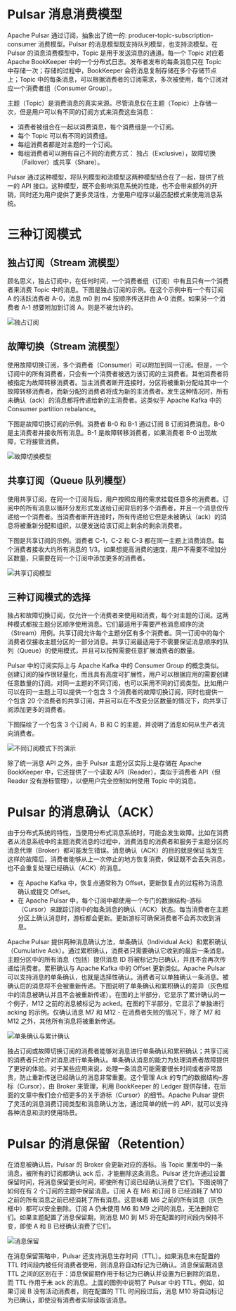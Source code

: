 # Pulsar 消息消费模型

Apache Pulsar 通过订阅，抽象出了统一的: producer-topic-subscription-consumer 消费模型。Pulsar 的消息模型既支持队列模型，也支持流模型。在 Pulsar 的消息消费模型中，Topic 是用于发送消息的通道。每一个 Topic 对应着 Apache BookKeeper 中的一个分布式日志。发布者发布的每条消息只在 Topic 中存储一次；存储的过程中，BookKeeper 会将消息复制存储在多个存储节点上；Topic 中的每条消息，可以根据消费者的订阅需求，多次被使用，每个订阅对应一个消费者组（Consumer Group）。

主题（Topic）是消费消息的真实来源。尽管消息仅在主题（Topic）上存储一次，但是用户可以有不同的订阅方式来消费这些消息：

- 消费者被组合在一起以消费消息，每个消费组是一个订阅。
- 每个 Topic 可以有不同的消费组。
- 每组消费者都是对主题的一个订阅。
- 每组消费者可以拥有自己不同的消费方式： 独占（Exclusive），故障切换（Failover）或共享（Share）。

Pulsar 通过这种模型，将队列模型和流模型这两种模型结合在了一起，提供了统一的 API 接口。这种模型，既不会影响消息系统的性能，也不会带来额外的开销，同时还为用户提供了更多灵活性，方便用户程序以最匹配模式来使用消息系统。

# 三种订阅模式

## 独占订阅（Stream 流模型）

顾名思义，独占订阅中，在任何时间，一个消费者组（订阅）中有且只有一个消费者来消费 Topic 中的消息。下图是独占订阅的示例。在这个示例中有一个有订阅 A 的活跃消费者 A-0，消息 m0 到 m4 按顺序传送并由 A-0 消费。如果另一个消费者 A-1 想要附加到订阅 A，则是不被允许的。

![独占订阅](https://pic.imgdb.cn/item/60853f51d1a9ae528f8d9d04.jpg)

## 故障切换（Stream 流模型）

使用故障切换订阅，多个消费者（Consumer）可以附加到同一订阅。但是，一个订阅中的所有消费者，只会有一个消费者被选为该订阅的主消费者。其他消费者将被指定为故障转移消费者。当主消费者断开连接时，分区将被重新分配给其中一个故障转移消费者，而新分配的消费者将成为新的主消费者。发生这种情况时，所有未确认（ack）的消息都将传递给新的主消费者。这类似于 Apache Kafka 中的 Consumer partition rebalance。

下图是故障切换订阅的示例。消费者 B-0 和 B-1 通过订阅 B 订阅消费消息。B-0 是主消费者并接收所有消息。B-1 是故障转移消费者，如果消费者 B-0 出现故障，它将接管消费。

![故障切换模型](https://pic.imgdb.cn/item/60853f77d1a9ae528f8ef049.jpg)

## 共享订阅（Queue 队列模型）

使用共享订阅，在同一个订阅背后，用户按照应用的需求挂载任意多的消费者。订阅中的所有消息以循环分发形式发送给订阅背后的多个消费者，并且一个消息仅传递给一个消费者。当消费者断开连接时，所有传递给它但是未被确认（ack）的消息将被重新分配和组织，以便发送给该订阅上剩余的剩余消费者。

下图是共享订阅的示例。消费者 C-1，C-2 和 C-3 都在同一主题上消费消息。每个消费者接收大约所有消息的 1/3。如果想提高消费的速度，用户不需要不增加分区数量，只需要在同一个订阅中添加更多的消费者。

![共享订阅模型](https://pic.imgdb.cn/item/60853fa3d1a9ae528f90cb60.jpg)

## 三种订阅模式的选择

独占和故障切换订阅，仅允许一个消费者来使用和消费，每个对主题的订阅。这两种模式都按主题分区顺序使用消息。它们最适用于需要严格消息顺序的流（Stream）用例。共享订阅允许每个主题分区有多个消费者。同一订阅中的每个消费者仅接收主题分区的一部分消息。共享订阅最适用于不需要保证消息顺序的队列（Queue）的使用模式，并且可以按照需要任意扩展消费者的数量。

Pulsar 中的订阅实际上与 Apache Kafka 中的 Consumer Group 的概念类似。创建订阅的操作很轻量化，而且具有高度可扩展性，用户可以根据应用的需要创建任意数量的订阅。对同一主题的不同订阅，也可以采用不同的订阅类型。比如用户可以在同一主题上可以提供一个包含 3 个消费者的故障切换订阅，同时也提供一个包含 20 个消费者的共享订阅，并且可以在不改变分区数量的情况下，向共享订阅添加更多的消费者。

下图描绘了一个包含 3 个订阅 A，B 和 C 的主题，并说明了消息如何从生产者流向消费者。

![不同订阅模式下的演示](https://pic.imgdb.cn/item/60854050d1a9ae528f953d0e.jpg)

除了统一消息 API 之外，由于 Pulsar 主题分区实际上是存储在 Apache BookKeeper 中，它还提供了一个读取 API（Reader），类似于消费者 API（但 Reader 没有游标管理），以便用户完全控制如何使用 Topic 中的消息。

# Pulsar 的消息确认（ACK）

由于分布式系统的特性，当使用分布式消息系统时，可能会发生故障。比如在消费者从消息系统中的主题消费消息的过程中，消费消息的消费者和服务于主题分区的消息代理（Broker）都可能发生错误。消息确认（ACK）的目的就是保证当发生这样的故障后，消费者能够从上一次停止的地方恢复消费，保证既不会丢失消息，也不会重复处理已经确认（ACK）的消息。

- 在 Apache Kafka 中，恢复点通常称为 Offset，更新恢复点的过程称为消息确认或提交 Offset。
- 在 Apache Pulsar 中，每个订阅中都使用一个专门的数据结构–游标（Cursor）来跟踪订阅中的每条消息的确认（ACK）状态。每当消费者在主题分区上确认消息时，游标都会更新。更新游标可确保消费者不会再次收到消息。

Apache Pulsar 提供两种消息确认方法，单条确认（Individual Ack）和累积确认（Cumulative Ack）。通过累积确认，消费者只需要确认它收到的最后一条消息。主题分区中的所有消息（包括）提供消息 ID 将被标记为已确认，并且不会再次传递给消费者。累积确认与 Apache Kafka 中的 Offset 更新类似。Apache Pulsar 可以支持消息的单条确认，也就是选择性确认。消费者可以单独确认一条消息。被确认后的消息将不会被重新传递。下图说明了单条确认和累积确认的差异（灰色框中的消息被确认并且不会被重新传递）。在图的上半部分，它显示了累计确认的一个例子，M12 之前的消息被标记为 acked。在图的下半部分，它显示了单独进行 acking 的示例。仅确认消息 M7 和 M12 - 在消费者失败的情况下，除了 M7 和 M12 之外，其他所有消息将被重新传送。

![单条确认与累计确认](https://pic.imgdb.cn/item/6085415cd1a9ae528f9bc500.jpg)

独占订阅或故障切换订阅的消费者能够对消息进行单条确认和累积确认；共享订阅的消费者只允许对消息进行单条确认。单条确认消息的能力为处理消费者故障提供了更好的体验。对于某些应用来说，处理一条消息可能需要很长时间或者非常昂贵，防止重新传送已经确认的消息非常重要。这个管理 Ack 的专门的数据结构–游标（Cursor），由 Broker 来管理，利用 BookKeeper 的 Ledger 提供存储，在后面的文章中我们会介绍更多的关于游标（Cursor）的细节。Apache Pulsar 提供了灵活的消息消费订阅类型和消息确认方法，通过简单的统一的 API，就可以支持各种消息和流的使用场景。

# Pulsar 的消息保留（Retention）

在消息被确认后，Pulsar 的 Broker 会更新对应的游标。当 Topic 里面中的一条消息，被所有的订阅都确认 ack 后，才能删除这条消息。Pulsar 还允许通过设置保留时间，将消息保留更长时间，即使所有订阅已经确认消费了它们。下图说明了如何在有 2 个订阅的主题中保留消息。订阅 A 在 M6 和订阅 B 已经消耗了 M10 之前的所有消息之前已经消耗了所有消息。这意味着 M6 之前的所有消息（灰色框中）都可以安全删除。订阅 A 仍未使用 M6 和 M9 之间的消息，无法删除它们。如果主题配置了消息保留期，则消息 M0 到 M5 将在配置的时间段内保持不变，即使 A 和 B 已经确认消费了它们。

![消息保留](https://pic.imgdb.cn/item/60854548d1a9ae528fb34af6.jpg)

在消息保留策略中，Pulsar 还支持消息生存时间（TTL）。如果消息未在配置的 TTL 时间段内被任何消费者使用，则消息将自动标记为已确认。消息保留期消息 TTL 之间的区别在于：消息保留期作用于标记为已确认并设置为已删除的消息，而 TTL 作用于未 ack 的消息。上面的图例中说明了 Pulsar 中的 TTL。例如，如果订阅 B 没有活动消费者，则在配置的 TTL 时间段过后，消息 M10 将自动标记为已确认，即使没有消费者实际读取该消息。
